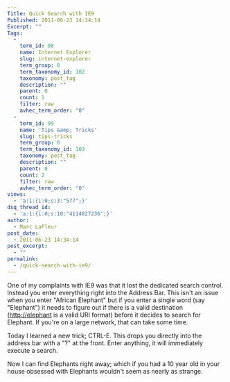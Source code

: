 ```yaml
---
Title: Quick Search with IE9
Published: 2011-06-23 14:34:14
Excerpt: ""
Tags:
  - 
    term_id: 98
    name: Internet Explorer
    slug: internet-explorer
    term_group: 0
    term_taxonomy_id: 102
    taxonomy: post_tag
    description: ""
    parent: 0
    count: 1
    filter: raw
    avhec_term_order: "0"
  - 
    term_id: 99
    name: 'Tips &amp; Tricks'
    slug: tips-tricks
    term_group: 0
    term_taxonomy_id: 103
    taxonomy: post_tag
    description: ""
    parent: 0
    count: 2
    filter: raw
    avhec_term_order: "0"
views:
  - 'a:1:{i:0;s:3:"577";}'
dsq_thread_id:
  - 'a:1:{i:0;s:10:"4114827236";}'
author:
  - Marc LaFleur
post_date:
  - 2011-06-23 14:34:14
post_excerpt:
  - ""
permalink:
  - /quick-search-with-ie9/
---
```

<p>One of my complaints with IE9 was that it lost the dedicated search control. Instead you enter everything right into the Address Bar. This isn't an issue when you enter "African Elephant" but if you enter a single word (say "Elephant") it needs to figure out if there is a valid destination (<a href="http://elephant">http://elephant</a> is a valid URI format) before it decides to search for Elephant. If you're on a large network, that can take some time.</p> <p>Today I learned a new trick; CTRL-E. This drops you directly into the address bar with a "?" at the front. Enter anything, it will immediately execute a search. </p> <p>Now I can find Elephants right away; which if you had a 10 year old in your house obsessed with Elephants wouldn't seem as nearly as strange. </p>